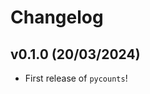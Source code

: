 # Changelog

<!--next-version-placeholder-->

## v0.1.0 (20/03/2024)

- First release of `pycounts`!